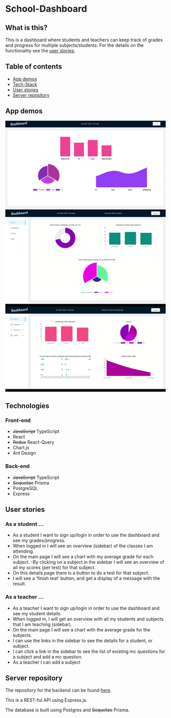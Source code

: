# School-Dashboard

## What is this?

This is a dashboard where students and teachers can keep track of grades and progress for multiple subjects/students. For the details on the functionality see the [user stories](#userStories).

## Table of contents

- [App demos](#appDemos)
- [Tech-Stack](#techStack)
- [User stories](#userStories)
- [Server repository](#serverRepo)

## <a name="appDemos"></a>App demos

![](./img/dashboard-home.png)
![](./img/dashboard-student.gif)
![](./img/dashboard-teacher.gif)

## <a name="techStack"></a>Technologies

### Front-end

- ~~JavaScript~~ TypeScript
- React
- ~~Redux~~ React-Query
- Chart.js
- Ant Design

### Back-end

- ~~JavaScript~~ TypeScript
- ~~Sequelize~~ Prisma
- PostgreSQL
- Express

## <a name="userStories"></a>User stories

### As a student ...

- As a student I want to sign up/login in order to use the dashboard and see my grades/progress.
- When logged in I will see an overview (sidebar) of the classes I am attending.
- On the main page I will see a chart with my average grade for each subject.
  -By clicking on a subject in the sidebar I will see an overview of all my scores (per test) for that subject.
- On this details page there is a button to do a test for that subject.
- I will see a 'finish test' button, and get a display of a message with the result.

### As a teacher ...

- As a teacher I want to sign up/login in order to use the dashboard and see my student details.
- When logged in, I will get an overview with all my students and subjects that I am teaching (sidebar).
- On the main page I will see a chart with the average grade for the subjects.
- I can use the links in the sidebar to see the details for a student, or subject.
- I can click a link in the sidebar to see the list of existing mc questions for a subject and add a mc question.
- As a teacher I can add a subject

## <a name="serverRepo"></a>Server repository

The repository for the backend can be found [here](https://github.com/willemverbuyst/school-dashboard-backend).

This is a REST-ful API using Express.js.

The database is built using Postgres and ~~Sequelize~~ Prisma.
